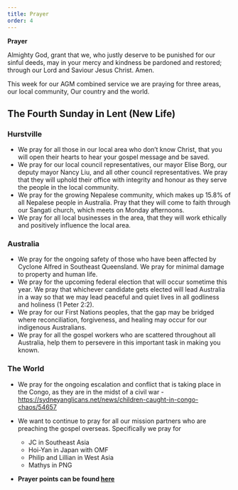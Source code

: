 ```yaml
---
title: Prayer
order: 4
---
```

**Prayer**

Almighty God, grant that we, who justly deserve to be punished for our sinful deeds, may in your mercy and kindness be pardoned and restored; through our Lord and Saviour Jesus Christ. Amen.

This week for our AGM combined service we are praying for three areas, our local community, Our country and the world. 




## The Fourth Sunday in Lent (New Life) 


### Hurstville ###
- We pray for all those in our local area who don’t know Christ, that you will open their hearts to hear your gospel message and be saved.
- We pray for our local council representatives, our mayor Elise Borg, our deputy mayor Nancy Liu, and all other council representatives. We pray that they will uphold their office with integrity and honour as they serve the people in the local community.
- We pray for the growing Nepalese community, which makes up 15.8% of all Nepalese people in Australia. Pray that they will come to faith through our Sangati church, which meets on Monday afternoons.
- We pray for all local businesses in the area, that they will work ethically and positively influence the local area.

  
### Australia ###
- We pray for the ongoing safety of those who have been affected by Cyclone Alfred in Southeast Queensland. We pray for minimal damage to property and human life.
- We pray for the upcoming federal election that will occur sometime this year. We pray that whichever candidate gets elected will lead Australia in a way so that we may lead peaceful and quiet lives in all godliness and holiness (1 Peter 2:2).
- We pray for our First Nations peoples, that the gap may be bridged where reconciliation, forgiveness, and healing may occur for our indigenous Australians.
- We pray for all the gospel workers who are scattered throughout all Australia, help them to persevere in this important task in making you known.


### The World ###
- We pray for the ongoing escalation and conflict that is taking place in the Congo, as they are in the midst of a civil war - https://sydneyanglicans.net/news/children-caught-in-congo-chaos/54657
- We want to continue to pray for all our mission partners who are preaching the gospel overseas. Specifically we pray for 
  - JC in Southeast Asia
  - Hoi-Yan in Japan with OMF
  - Philip and Lillian in West Asia
  - Mathys in PNG


- **Prayer points can be found [here](https://stgeorgeshurstville.org.au/prayer)**
